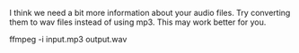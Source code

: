 I think we need a bit more information about your audio files. Try converting them to wav files instead of using mp3. This may work better for you.

ffmpeg -i input.mp3 output.wav  
